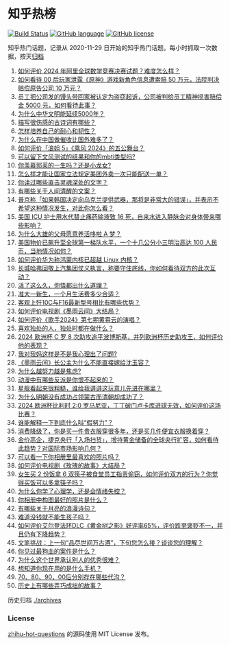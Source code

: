 # 知乎热榜
[![Build Status](https://github.com/ToWeLong/zhihu-hot-questions/workflows/CI/badge.svg)](https://github.com/ToWeLong/zhihu-hot-questions/actions)
[![GitHub language](https://img.shields.io/badge/language-golang-orange.svg)](https://golang.org/)
[![GitHub license](https://img.shields.io/github/license/ToWeLong/zhihu-hot-questions)](https://github.com/ToWeLong/zhihu-hot-questions/blob/main/LICENSE)

知乎热门话题，记录从 2020-11-29 日开始的知乎热门话题。每小时抓取一次数据，按天[归档](./archives)

<!-- BEGIN -->

1. [如何评价 2024 年阿里全球数学竞赛决赛试题？难度怎么样？](https://www.zhihu.com/question/659607083)
1. [如何看待 00 后玩家泄露《原神》游戏新角色信息遭索赔 50 万元，法院判决赔偿原告公司 10 万元？](https://www.zhihu.com/question/659594085)
1. [员工把公司发的馒头带回家被认定为盗窃起诉，公司被判给员工精神损害赔偿金 5000 元，如何看待此事？](https://www.zhihu.com/question/659491429)
1. [为什么中华文明能延续5000年？](https://www.zhihu.com/question/658293439)
1. [描写很伤感的古诗词有哪些？](https://www.zhihu.com/question/659628144)
1. [怎样培养自己的耐心和韧性？](https://www.zhihu.com/question/659344772)
1. [为什么在中国做催收比国外难多了？](https://www.zhihu.com/question/333100708)
1. [如何评价「浪姐 5」《乘风 2024》的五公舞台？](https://www.zhihu.com/question/659495486)
1. [可以留下文风测试的结果和你的mbti类型吗?](https://www.zhihu.com/question/659629776)
1. [你羡慕郭芙的一生吗？还是小龙女?](https://www.zhihu.com/question/658310352)
1. [怎么样才能让国家立法规定美团外卖一次只能配送一单？](https://www.zhihu.com/question/632141411)
1. [你读过哪些直击灵魂深处的文字？](https://www.zhihu.com/question/652567900)
1. [有哪些关于人间清醒的文案？](https://www.zhihu.com/question/655320072)
1. [普京称「如果韩国决定向乌克兰提供武器，那将是非常大的错误」，并表示不希望这种情况发生，对此你怎么看？](https://www.zhihu.com/question/659504609)
1. [美国 ICU 护士用水代替止痛药输液致 16 死，自来水进入静脉会对身体带来哪些影响？](https://www.zhihu.com/question/659594809)
1. [为什么大雄的父母愿意养活哆啦 A 梦？](https://www.zhihu.com/question/545685021)
1. [美国物价已飙升至全球第一梯队水平，一个十几公分小三明治高达 100 人民币，当地情况如何？](https://www.zhihu.com/question/659552465)
1. [如何评价华为称鸿蒙内核已超越 Linux 内核？](https://www.zhihu.com/question/659531635)
1. [长城哈弗回敬上汽集团仗义执言，称要守住底线，你如何看待双方的此次互动？](https://www.zhihu.com/question/659535681)
1. [活了这么久，你悟都出什么道理？](https://www.zhihu.com/question/534190254)
1. [准大一新生，一个月生活费多少合适？](https://www.zhihu.com/question/659619231)
1. [客观上歼10C与F16最新型号相比有哪些优势？](https://www.zhihu.com/question/659442397)
1. [如何评价电视剧《墨雨云间》大结局？](https://www.zhihu.com/question/659424923)
1. [如何评价《歌手2024》第七期黄霄云的演唱？](https://www.zhihu.com/question/659539770)
1. [喜欢独处的人，独处时都在做什么？](https://www.zhihu.com/question/659098418)
1. [2024 欧洲杯 C 罗 8 次助攻追平波博斯基，并列欧洲杯历史助攻王，如何评价他的表现？](https://www.zhihu.com/question/659653499)
1. [我对我妈这样是不是我心理出了问题?](https://www.zhihu.com/question/659146432)
1. [《墨雨云间》长公主为什么不能直接嫁给沈玉容？](https://www.zhihu.com/question/658580238)
1. [为什么越努力越是焦虑?](https://www.zhihu.com/question/659545322)
1. [动漫中有哪些反派是你恨不起来的？](https://www.zhihu.com/question/659345723)
1. [星舰看起来很粗糙，谁给我讲讲这玩意儿先进在哪里？](https://www.zhihu.com/question/656308754)
1. [为什么明朝没有成功占领蒙古而清朝却成功了？](https://www.zhihu.com/question/659149890)
1. [2024 欧洲杯比利时 2:0 罗马尼亚，丁丁破门卢卡库进球无效，如何评价这场比赛？](https://www.zhihu.com/question/659503324)
1. [谁能解释一下到底什么叫“假努力”？](https://www.zhihu.com/question/442259394)
1. [消费降级了，你是买一件贵衣服穿很多年，还是买几件便宜衣服换着穿？](https://www.zhihu.com/question/659654065)
1. [金价高企，捷克央行「入场扫货」，增持黄金储备的全球央行扩容，如何看待此趋势？对国际市场影响几何？](https://www.zhihu.com/question/659575126)
1. [可以看一下你相册里最喜欢的照片吗？](https://www.zhihu.com/question/659449356)
1. [如何评价电视剧《玫瑰的故事》大结局？](https://www.zhihu.com/question/659606300)
1. [女生买 2 份饭拿 6 双筷子被食堂员工指责偷窃，如何评价双方的行为？你觉得买饭可以多拿筷子吗？](https://www.zhihu.com/question/659504028)
1. [为什么你学了心理学，还是会情绪失控？](https://www.zhihu.com/question/659106309)
1. [你相册中构图最好的照片是什么？](https://www.zhihu.com/question/621418764)
1. [有哪些关于月亮的浪漫诗句？](https://www.zhihu.com/question/657589402)
1. [难道没钱就不能生孩子吗？](https://www.zhihu.com/question/659454072)
1. [如何评价艾尔登法环DLC《黄金树之影》好评率65%，评价跌至褒贬不一，并且仍有下降趋势？](https://www.zhihu.com/question/659613928)
1. [文笔挑战：上一句“品尽世间万古酒”，下句您怎么接？谈谈您的理解？](https://www.zhihu.com/question/650836584)
1. [你见过最狗血的案件是什么？](https://www.zhihu.com/question/658017355)
1. [为什么这个世界承认别人的优秀很难？](https://www.zhihu.com/question/659132920)
1. [想知道你现在用的是什么手机？](https://www.zhihu.com/question/656013509)
1. [70、80、90，00后分别存在哪些代沟？](https://www.zhihu.com/question/269219211)
1. [历史上有哪些弄巧成拙的故事？](https://www.zhihu.com/question/277066427)

<!-- END -->

历史归档 [./archives](./archives)


### License
[zhihu-hot-questions](https://github.com/towelong/zhihu-hot-questions) 的源码使用 MIT License 发布。